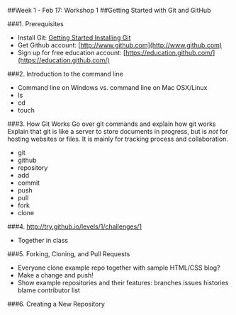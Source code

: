 ##Week 1 - Feb 17: Workshop 1
##Getting Started with Git and GitHub

###1. Prerequisites
* Install Git: [Getting Started Installing Git](http://git-scm.com/book/en/Getting-Started-Installing-Git)
* Get Github account: [http://www.github.com](http://www.github.com)
* Sign up for free education account: [https://education.github.com/](https://education.github.com/)

###2. Introduction to the command line
* Command line on Windows vs. command line on Mac OSX/Linux
* ls
* cd
* touch

###3. How Git Works
Go over git commands and explain how git works
Explain that git is like a server to store documents in progress, but is *not* for hosting websites or files.  It is mainly for tracking process and collaboration.
* git
* github
* repository
* add
* commit
* push
* pull
* fork
* clone

###4. http://try.github.io/levels/1/challenges/1
* Together in class

###5. Forking, Cloning, and Pull Requests
* Everyone clone example repo together with sample HTML/CSS blog?
* Make a change and push!
* Show example repositories and their features:
		branches
		issues
		histories
		blame
		contributor list

###6. Creating a New Repository